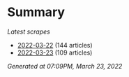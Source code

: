 # Summary
*Latest scrapes*
* [2022-03-22](https://github.com/nuuuwan/news_lk/blob/data/news_lk.2022-03-22.json) (144 articles)
* [2022-03-23](https://github.com/nuuuwan/news_lk/blob/data/news_lk.2022-03-23.json) (109 articles)

*Generated at 07:09PM, March 23, 2022*